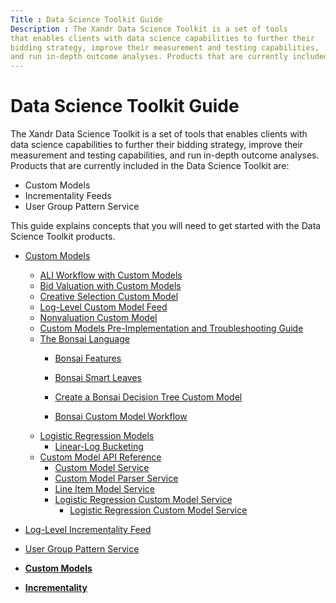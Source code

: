 ```yaml
---
Title : Data Science Toolkit Guide
Description : The Xandr Data Science Toolkit is a set of tools
that enables clients with data science capabilities to further their
bidding strategy, improve their measurement and testing capabilities,
and run in-depth outcome analyses. Products that are currently included
---
```



# Data Science Toolkit Guide



The Xandr Data Science Toolkit is a set of tools
that enables clients with data science capabilities to further their
bidding strategy, improve their measurement and testing capabilities,
and run in-depth outcome analyses. Products that are currently included
in the Data Science Toolkit are: 

- Custom Models
- Incrementality Feeds
- User Group Pattern Service

This guide explains concepts that you will need to get started with the
Data Science Toolkit products.



- <a href="custom-models.html" class="xref">Custom Models</a>
  - <a href="ali-workflow-with-custom-models.html" class="xref">ALI Workflow
    with Custom Models</a>
  - <a href="bid-valuation-with-custom-models.html" class="xref">Bid
    Valuation with Custom Models</a>
  - <a href="creative-selection-custom-model.html" class="xref">Creative
    Selection Custom Model</a>
  - <a href="log-level-custom-model-feed.html" class="xref">Log-Level Custom
    Model Feed</a>
  - <a href="nonvaluation-custom-model.html" class="xref">Nonvaluation
    Custom Model</a>
  - <a
    href="custom-models-pre-implementation-and-troubleshooting-guide.html"
    class="xref">Custom Models Pre-Implementation and Troubleshooting
    Guide</a>
  - <a href="the-bonsai-language.html" class="xref">The Bonsai Language</a>
    - <a href="bonsai-language-features.html" class="xref">Bonsai Features</a>

    - <a href="bonsai-smart-leaves.html" class="xref">Bonsai Smart Leaves</a>

    - <a href="create-a-bonsai-decision-tree-custom-model.html"
      class="xref">Create a Bonsai Decision Tree Custom Model</a>

    - <a href="bonsai-custom-model-workflow.html" class="xref">Bonsai Custom
      Model Workflow</a>
  - <a href="logistic-regression-models.html" class="xref">Logistic
    Regression Models</a>
    - <a href="linear-log-bucketing.html" class="xref">Linear-Log
      Bucketing</a>
  - <a href="custom-model-api-reference.html" class="xref">Custom Model API
    Reference</a>
    - <a href="custom-model-service.html" class="xref">Custom Model
      Service</a>
    - <a href="custom-model-parser-service.html" class="xref">Custom Model
      Parser Service</a>
    - <a href="line-item-model-service.html" class="xref">Line Item Model
      Service</a>
    - <a href="logistic-regression-custom-model-service.html"
      class="xref">Logistic Regression Custom Model Service</a>
      - <a href="logistic-regression-model-api-resources.html"
        class="xref">Logistic Regression Custom Model Service</a>
- <a href="log-level-incrementality-feed.html" class="xref">Log-Level
  Incrementality Feed</a>
- <a
  href="https://docs.xandr.com/bundle/xandr-api/page/user-group-pattern-service.html"
  class="xref" target="_blank">User Group Pattern Service</a>





- **[Custom Models](custom-models.html)**  
- **[Incrementality](incrementality.html)**  


